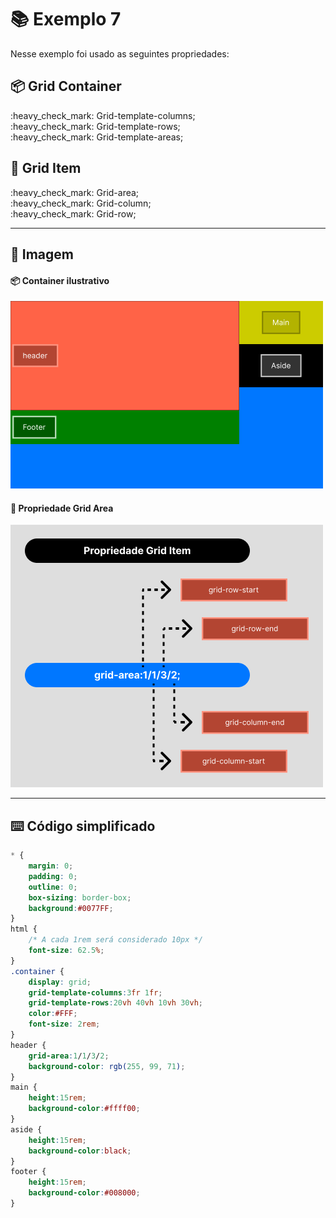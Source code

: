 # :books: Exemplo 7

<p>Nesse exemplo foi usado as seguintes propriedades:</p>

## :package: Grid Container
<p>    
    :heavy_check_mark: Grid-template-columns;<br>
    :heavy_check_mark: Grid-template-rows;<br>                 
    :heavy_check_mark: Grid-template-areas;<br>          
</p>

## :pencil: Grid Item

<p>     
    :heavy_check_mark: Grid-area;<br>                 
    :heavy_check_mark: Grid-column;<br>    
    :heavy_check_mark: Grid-row;<br>    
</p>

---

## :art: Imagem 

#### :package: Container ilustrativo

<img alt="container" src="./../img/img-ex-4.1.png">

#### :pencil: Propriedade Grid Area

<img alt="container" src="./../img/img-ex-4.png">


---

## :keyboard: Código simplificado

```css
* {
    margin: 0;
    padding: 0;
    outline: 0;
    box-sizing: border-box;
    background:#0077FF;    
}
html {
    /* A cada 1rem será considerado 10px */
    font-size: 62.5%;
}
.container {
    display: grid;
    grid-template-columns:3fr 1fr;
    grid-template-rows:20vh 40vh 10vh 30vh;   
    color:#FFF;
    font-size: 2rem;
}
header {
    grid-area:1/1/3/2;
    background-color: rgb(255, 99, 71);          
}
main {
    height:15rem;    
    background-color:#ffff00;    
}
aside {
    height:15rem;
    background-color:black;    
}
footer {     
    height:15rem;
    background-color:#008000;
}
    
```